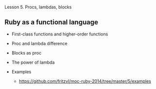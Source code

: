Lesson 5. Procs, lambdas, blocks

Ruby as a functional language
---------------

* First-class functions and higher-order functions
* Proc and lambda difference
* Blocks as proc
* The power of lambda


* Examples
  * https://github.com/fritzvl/moc-ruby-2014/tree/master/5/examples
